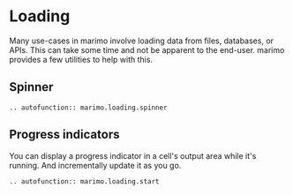 # Loading

Many use-cases in marimo involve loading data from files, databases, or APIs. This can take some time and not be apparent to the end-user. marimo provides a few utilities to help with this.

## Spinner

```{eval-rst}
.. autofunction:: marimo.loading.spinner
```

## Progress indicators

You can display a progress indicator in a cell's output area while it's running. And incrementally update it as you go.

```{eval-rst}
.. autofunction:: marimo.loading.start
```
